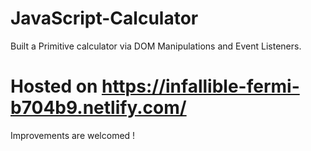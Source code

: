 # JavaScript-Calculator
Built a Primitive calculator via DOM Manipulations and Event Listeners.

# Hosted on https://infallible-fermi-b704b9.netlify.com/
Improvements are welcomed !
